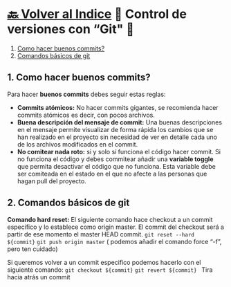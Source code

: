 [🔙 Volver al Indice](https://github.com/Sixedge-es/software_Arquitecture)
📝️ Control de versiones con “Git" 📝
===================================

1. [Como hacer buenos commits? ](#1.)
2. [Comandos básicos de git](#2.)

1\. Como hacer buenos commits?
---------
Para hacer **buenos commits** debes seguir estas reglas:
- **Commits atómicos:** No hacer commits gigantes, se recomienda hacer commits atómicos es decir, con pocos archivos.
- **Buena descripción del mensaje de commit:** Una buenas descripciones en el mensaje permite visualizar de forma rápida los cambios que se han realizado en el proyecto sin necesidad de ver en detalle cada uno de los archivos modificados en el commit.
- **No comitear nada roto:** si y solo sí funciona el código hacer commit. Si no funciona el código y debes commitear añadir una **variable toggle** que permita desactivar el código que no funciona. Esta variable debe ser comiteada en el estado en el que no afecte a las personas que hagan pull del proyecto.

2\. Comandos básicos de git
---------
**Comando hard reset:** El siguiente comando hace checkout a un commit específico y lo establece como origin master. El commit del checkout será a partir de ese momento el master HEAD commit.
	```git reset --hard ${commit}```
	```git push origin master``` ( podemos añadir el comando force “-f”, pero ten cuidado)

Si queremos volver a un commit especifico podemos hacerlo con el siguiente comando:
	```git checkout ${commit}```
	```git revert ${commit} ``` Tira hacia atrás un commit
